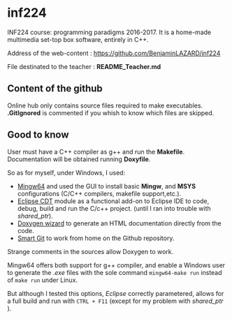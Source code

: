 # inf224
INF224 course: programming paradigms 2016-2017.
It is a home-made multimedia set-top box software, entirely in C++.

Address of the web-content : https://github.com/BenjaminLAZARD/inf224

File destinated to the teacher : **README_Teacher.md**

## Content of the github
Online hub only contains source files required to make executables.
**.GitIgnored** is commented if you whish to know which files are skipped.

## Good to know
User must have a C++ compiler as g++ and run the **Makefile**.
Documentation will be obtained running **Doxyfile**.

So as for myself, under Windows, I used:
+ [Mingw64](https://sourceforge.net/projects/mingw-w64/) and used the GUI to install basic **Mingw**, and **MSYS** configurations (C/C++ compilers, makefile support,etc.).
+ [Eclipse CDT](https://eclipse.org/cdt/) module as a functional add-on to Eclipse IDE to code, debug, build and run the C/c++ project. (until I ran into trouble with *shared_ptr*).
+ [Doxygen wizard](http://www.stack.nl/~dimitri/doxygen/) to generate an HTML documentation directly from the code.
+ [Smart Git](http://www.syntevo.com/smartgit/) to work from home on the Github repository.

Strange comments in the sources allow Doxygen to work.

Mingw64 offers both support for g++ compiler, and enable a Windows user to generate the *.exe* files with the sole command
`mingw64-make run` instead of `make run` under Linux.

But although I tested this options, *Eclipse* correctly parametered, allows for a full build and run with `CTRL + F11` (except for my problem with *shared_ptr* ).
